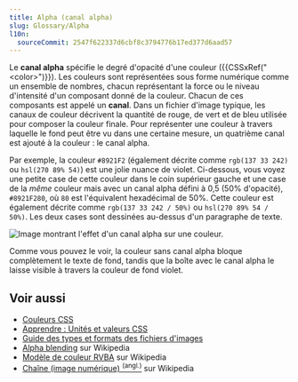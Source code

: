 ```yaml
---
title: Alpha (canal alpha)
slug: Glossary/Alpha
l10n:
  sourceCommit: 2547f622337d6cbf8c3794776b17ed377d6aad57
---
```


Le **canal alpha** spécifie le degré d'opacité d'une couleur ({{CSSxRef("&lt;color&gt;")}}). Les couleurs sont représentées sous forme numérique comme un ensemble de nombres, chacun représentant la force ou le niveau d'intensité d'un composant donné de la couleur. Chacun de ces composants est appelé un **canal**. Dans un fichier d'image typique, les canaux de couleur décrivent la quantité de rouge, de vert et de bleu utilisée pour composer la couleur finale. Pour représenter une couleur à travers laquelle le fond peut être vu dans une certaine mesure, un quatrième canal est ajouté à la couleur&nbsp;: le canal alpha.

Par exemple, la couleur `#8921F2` (également décrite comme `rgb(137 33 242)` ou `hsl(270 89% 54)`) est une jolie nuance de violet. Ci-dessous, vous voyez une petite case de cette couleur dans le coin supérieur gauche et une case de la _même_ couleur mais avec un canal alpha défini à 0,5 (50% d'opacité), `#8921F280`, où `80` est l'équivalent hexadécimal de 50%. Cette couleur est également décrite comme `rgb(137 33 242 / 50%)` ou `hsl(270 89% 54 / 50%)`. Les deux cases sont dessinées au-dessus d'un paragraphe de texte.

![Image montrant l'effet d'un canal alpha sur une couleur.](alpha-channel-example.png)

Comme vous pouvez le voir, la couleur sans canal alpha bloque complètement le texte de fond, tandis que la boîte avec le canal alpha le laisse visible à travers la couleur de fond violet.

## Voir aussi

- [Couleurs CSS](/fr/docs/Web/CSS/CSS_colors)
- [Apprendre&nbsp;: Unités et valeurs CSS](/fr/docs/Learn_web_development/Core/Styling_basics/Values_and_units)
- [Guide des types et formats des fichiers d'images](/fr/docs/Web/Media/Guides/Formats/Image_types)
- [Alpha blending](https://fr.wikipedia.org/wiki/Alpha_blending) sur Wikipedia
- [Modèle de couleur RVBA](https://fr.wikipedia.org/wiki/RVBA) sur Wikipedia
- [Chaîne (image numérique) <sup>(angl.)</sup>](<https://en.wikipedia.org/wiki/Channel_(digital_image)>) sur Wikipedia
